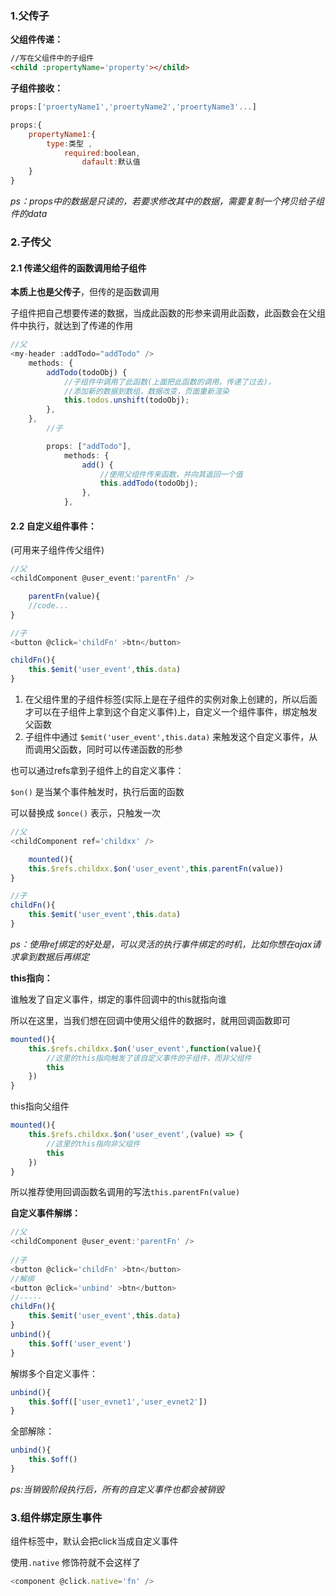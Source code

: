 ### 1.父传子

**父组件传递：**

```html
//写在父组件中的子组件
<child :propertyName='property'></child>
```

**子组件接收：**

```js
props:['proertyName1','proertyName2','proertyName3'...]
```

```js
props:{
    propertyName1:{
        type:类型 ,
            required:boolean,
                dafault:默认值
    }
}    
```

*ps：props中的数据是只读的，若要求修改其中的数据，需要复制一个拷贝给子组件的data*



### 2.子传父

#### 2.1 传递父组件的函数调用给子组件

**本质上也是父传子**，但传的是函数调用

子组件把自己想要传递的数据，当成此函数的形参来调用此函数，此函数会在父组件中执行，就达到了传递的作用

```js
//父
<my-header :addTodo="addTodo" />
    methods: {
        addTodo(todoObj) {
            //子组件中调用了此函数(上面把此函数的调用，传递了过去)，
            //添加新的数据到数组，数据改变，页面重新渲染
            this.todos.unshift(todoObj);
        },
    },
        //子   

        props: ["addTodo"],
            methods: {
                add() {
                    //使用父组件传来函数，并向其返回一个值
                    this.addTodo(todoObj);
                },
            },      
```

#### 2.2 **自定义组件事件：**

(可用来子组件传父组件)

```js
//父
<childComponent @user_event:'parentFn' />

    parentFn(value){
    //code...
}

//子
<button @click='childFn' >btn</button>

childFn(){
    this.$emit('user_event',this.data)
}
```

1. 在父组件里的子组件标签(实际上是在子组件的实例对象上创建的，所以后面才可以在子组件上拿到这个自定义事件)上，自定义一个组件事件，绑定触发父函数
2. 子组件中通过 `$emit('user_event',this.data)` 来触发这个自定义事件，从而调用父函数，同时可以传递函数的形参



也可以通过refs拿到子组件上的自定义事件：

`$on()` 是当某个事件触发时，执行后面的函数

可以替换成 `$once()` 表示，只触发一次

```js
//父
<childComponent ref='childxx' />

    mounted(){
    this.$refs.childxx.$on('user_event',this.parentFn(value))
}

//子
childFn(){
    this.$emit('user_event',this.data)
}
```

*ps：使用ref绑定的好处是，可以灵活的执行事件绑定的时机，比如你想在ajax请求拿到数据后再绑定*

**this指向：**

谁触发了自定义事件，绑定的事件回调中的this就指向谁

所以在这里，当我们想在回调中使用父组件的数据时，就用回调函数即可

```js
mounted(){
    this.$refs.childxx.$on('user_event',function(value){
        //这里的this指向触发了该自定义事件的子组件，而非父组件
        this
    })
}
```

this指向父组件

```js
mounted(){
    this.$refs.childxx.$on('user_event',(value) => {
        //这里的this指向非父组件
        this
    })
}
```

所以推荐使用回调函数名调用的写法`this.parentFn(value)` 



**自定义事件解绑：**

```js
//父
<childComponent @user_event:'parentFn' />
    
//子
<button @click='childFn' >btn</button>
//解绑
<button @click='unbind' >btn</button>
//-----
childFn(){
    this.$emit('user_event',this.data)
}
unbind(){
    this.$off('user_event')
}
```

解绑多个自定义事件：

```js
unbind(){
    this.$off(['user_evnet1','user_evnet2'])
}
```

全部解除：

```js
unbind(){
    this.$off()
}
```

*ps:当销毁阶段执行后，所有的自定义事件也都会被销毁*



### 3.组件绑定原生事件

组件标签中，默认会把click当成自定义事件

使用`.native` 修饰符就不会这样了

```js
<component @click.native='fn' />
```

